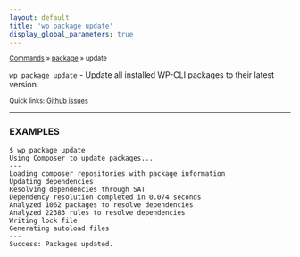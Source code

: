 ```yaml
---
layout: default
title: 'wp package update'
display_global_parameters: true
---
```


<small>[Commands](/commands/) &raquo; [package](/commands/package/) &raquo; update</small>

`wp package update` - Update all installed WP-CLI packages to their latest version.

<small>Quick links: <a href="https://github.com/wp-cli/wp-cli/issues?q=is%3Aopen+label%3Acommand%3Apackage-update+sort%3Aupdated-desc">Github issues</a></small>

<hr />

### EXAMPLES

    $ wp package update
    Using Composer to update packages...
    ---
    Loading composer repositories with package information
    Updating dependencies
    Resolving dependencies through SAT
    Dependency resolution completed in 0.074 seconds
    Analyzed 1062 packages to resolve dependencies
    Analyzed 22383 rules to resolve dependencies
    Writing lock file
    Generating autoload files
    ---
    Success: Packages updated.



